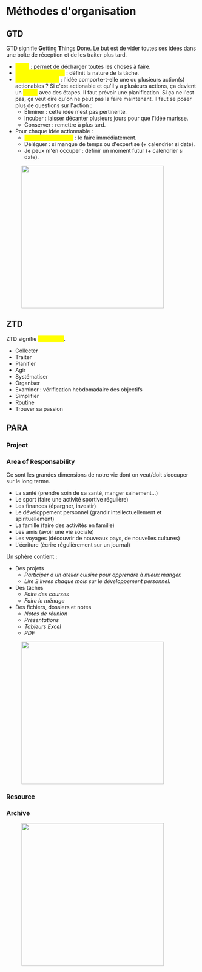 # Méthodes d'organisation

## GTD

GTD signifie **G**etting **T**hings **D**one. Le but est de vider toutes ses idées dans une boîte de réception et de les traiter plus tard.

* <mark style="color:yellow;">Inbox</mark> : permet de décharger toutes les choses à faire.
* <mark style="color:yellow;">Qu'est-ce que c'est</mark> : définit la nature de la tâche.
* <mark style="color:yellow;">Est-ce actionable</mark> : l'idée comporte-t-elle une ou plusieurs action(s) actionables ? Si c'est actionable et qu'il y a plusieurs actions, ça devient un <mark style="color:yellow;">projet</mark> avec des étapes. Il faut prévoir une planification. Si ça ne l'est pas, ça veut dire qu'on ne peut pas la faire maintenant. Il faut se poser plus de questions sur l'action :&#x20;
  * Éliminer : cette idée n'est pas pertinente.
  * Incuber : laisser décanter plusieurs jours pour que l'idée murisse.
  * Conserver : remettre à plus tard.
* Pour chaque idée actionnable :&#x20;
  * <mark style="color:yellow;">Moins de 2 minutes</mark> : le faire immédiatement.
  * Déléguer : si manque de temps ou d'expertise (+ calendrier si date).
  * Je peux m'en occuper : définir un moment futur (+ calendrier si date).

<figure><img src="https://everlaab.com/wp-content/uploads/2020/04/me%CC%81thode-GTD.png" alt="" width="375"><figcaption></figcaption></figure>

## ZTD

ZTD signifie <mark style="color:yellow;">Zen To Do</mark>.

* Collecter
* Traiter
* Planifier
* Agir
* Systématiser
* Organiser
* Examiner : vérification hebdomadaire des objectifs
* Simplifier
* Routine
* Trouver sa passion

## PARA

### Project

### Area of Responsability

Ce sont les grandes dimensions de notre vie dont on veut/doit s’occuper sur le long terme.

* La santé (prendre soin de sa santé, manger sainement…)
* Le sport (faire une activité sportive régulière)
* Les finances (épargner, investir)
* Le développement personnel (grandir intellectuellement et spirituellement)
* La famille (faire des activités en famille)
* Les amis (avoir une vie sociale)
* Les voyages (découvrir de nouveaux pays, de nouvelles cultures)
* L’écriture (écrire régulièrement sur un journal)

Un sphère contient :&#x20;

* Des projets
  * _Participer à un atelier cuisine pour apprendre à mieux manger._
  * _Lire 2 livres chaque mois sur le développement personnel._
* Des tâches
  * _Faire des courses_
  * _Faire le ménage_
* Des fichiers, dossiers et notes
  * _Notes de réunion_
  * _Présentations_
  * _Tableurs Excel_
  * _PDF_

<figure><img src="https://everlaab.com/wp-content/uploads/2020/05/organiser-sa-vie-avec-PARA.gif" alt="" width="375"><figcaption></figcaption></figure>

### Resource

### Archive



<figure><img src="https://everlaab.com/wp-content/uploads/2020/09/me%CC%81thode_PARA_png.png" alt="" width="375"><figcaption></figcaption></figure>
